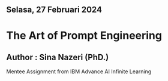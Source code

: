 ## Selasa, 27 Februari 2024

# The Art of Prompt Engineering

## Author : Sina Nazeri (PhD.)

Mentee Assignment from IBM Advance AI Infinite Learning
